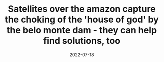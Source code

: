 ---
title: "Satellites over the amazon capture the choking of the 'house of god' by the belo monte dam - they can help find solutions, too"
collection: publications
status: Published
category: magazine
permalink: /publication/2022-conversation-house-of-god
date: 2022-07-18
venue: 'The Conversation'
paperurl: 'https://theconversation.com/satellites-over-the-amazon-capture-the-choking-of-the-house-of-god-by-the-belo-monte-dam-they-can-help-find-solutions-too-182012'
citation: 'Das, P., F. Hossain, H. B. Helgason, and S. Khan. (2022). Satellites over the amazon capture the choking of the &apos;house of god&apos; by the belo monte dam - they can help find solutions, too. '
---